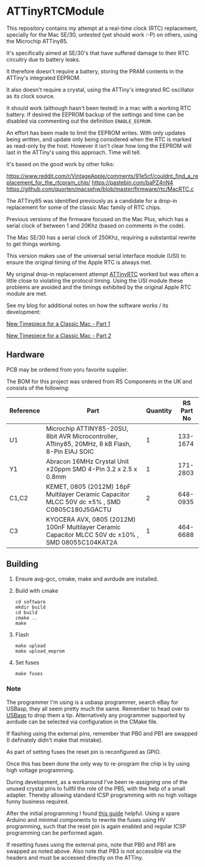 # ATTinyRTCModule

This repository contains my attempt at a real-time clock (RTC) replacement, specially for the Mac SE/30, untested (yet should work :-P) on others, using the Microchip ATTiny85.

It's specifically aimed at SE/30's that have suffered damage to their RTC circuitry due to battery leaks.

It therefore doesn't require a battery, storing the PRAM contents in the ATTiny's integrated EEPROM.

It also doesn't require a crystal, using the ATTiny's integrated RC oscillator as its clock source.

It should work (although hasn't been tested) in a mac with a working RTC battery. If desired the EEPROM backup of the settings and time can be disabled via commenting out the definition `ENABLE_EEPROM`.

An effort has been made to limit the EEPROM writes. With only updates being written, and update only being considered when the RTC is marked as read-only by the host. However it isn't clear how long the EEPROM will last in the ATTiny's using this approach. Time will tell.

It's based on the good work by other folks:

https://www.reddit.com/r/VintageApple/comments/91e5cf/couldnt_find_a_replacement_for_the_rtcpram_chip/
https://pastebin.com/baPZ4nN4
https://github.com/quorten/macsehw/blob/master/firmware/rtc/MacRTC.c

The ATTiny85 was identified previously as a candidate for a drop-in replacement for some of the classic Mac family of RTC chips.

Previous versions of the firmware focused on the Mac Plus, which has a serial clock of between 1 and 20Khz (based on comments in the code).

The Mac SE/30 has a serial clock of 250Khz, requiring a substantial rewrite to get things working.

This version makes use of the universal serial interface module (USI) to ensure the original timing of the Apple RTC is always met.

My original drop-in replacement attempt [ATTinyRTC](https://github.com/pgreenland/attinyrtc) worked but was often a little close to violating the protocol timing. Using the USI module these problems are avoided and the timings exhibited by the original Apple RTC module are met.

See my blog for additional notes on how the software works / its development:

[New Timepiece for a Classic Mac - Part 1](http://www.quantulum.co.uk/blog/new-timepiece-for-a-classic-mac-part-1/)

[New Timepiece for a Classic Mac - Part 2](http://www.quantulum.co.uk/blog/new-timepiece-for-a-classic-mac-part-2/)

## Hardware

PCB may be ordered from yoru favorite supplier.

The BOM for this project was ordered from RS Components in the UK and consists of the following:

| **Reference** | **Part**                                                                                           | **Quantity** | **RS Part No** |
|---------------|----------------------------------------------------------------------------------------------------|--------------|----------------|
| U1            | Microchip ATTINY85-20SU, 8bit AVR Microcontroller, ATtiny85, 20MHz, 8 kB Flash, 8-Pin EIAJ SOIC    | 1            | 133-1674       |
| Y1            | Abracon 16MHz Crystal Unit ±20ppm SMD 4-Pin 3.2 x 2.5 x 0.8mm                                      | 1            | 171-2803       |
| C1,C2         | KEMET, 0805 (2012M) 18pF Multilayer Ceramic Capacitor MLCC 50V dc ±5% , SMD C0805C180J5GACTU       | 2            | 648-0935       |
| C3            | KYOCERA AVX, 0805 (2012M) 100nF Multilayer Ceramic Capacitor MLCC 50V dc ±10% , SMD 08055C104KAT2A | 1            | 464-6688       |

## Building

1. Ensure avg-gcc, cmake, make and avrdude are installed.

2. Build with cmake
   ```
   cd software
   mkdir build
   cd build
   cmake ..
   make
   ```

3. Flash
   ```
   make upload
   make upload_eeprom
   ```

4. Set fuses
   ```
   make fuses
   ```

### Note

The programmer I'm using is a usbasp programmer, search eBay for USBasp, they all seem pretty much the same. Remember to head over to [USBasp](https://www.fischl.de/usbasp/) to drop them a tip. Alternatively any programmer supported by avrdude can be selected via configuration in the CMake file.

If flashing using the external pins, remember that PB0 and PB1 are swapped (I definately didn't make that mistake).

As part of setting fuses the reset pin is reconfigured as GPIO.

Once this has been done the only way to re-program the chip is by using high voltage programming.

During development, as a workaround I've been re-assigning one of the unused crystal pins to fullfil the role of the PB5, with the help of a small adapter. Thereby allowing standard ICSP programming with no high voltage funny business required.

After the initial programming I found [this guide](https://www.electronics-lab.com/recover-bricked-attiny-using-arduino-as-high-voltage-programmer/) helpful. Using a spare Arduino and minimal components to rewrite the fuses using HV programming, such that the reset pin is again enabled and regular ICSP programming can be performed again.

If resetting fuses using the external pins, note that PB0 and PB1 are swapped as noted above. Also note that PB3 is not accessible via the headers and must be accessed directly on the ATTiny.
